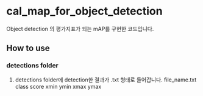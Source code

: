 # cal_map_for_object_detection
Object detection 의 평가지표가 되는 mAP를 구현한 코드입니다.

## How to use
### detections folder
1. detections folder에 detection한 결과가 .txt 형태로 들어갑니다.
   file_name.txt
   class score xmin ymin xmax ymax

